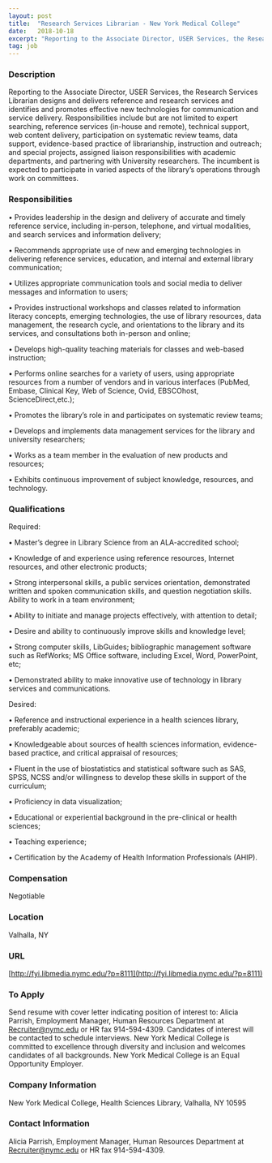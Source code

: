 ```yaml
---
layout: post
title:  "Research Services Librarian - New York Medical College"
date:   2018-10-18
excerpt: "Reporting to the Associate Director, USER Services, the Research Services Librarian designs and delivers reference and research services and identifies and promotes effective new technologies for communication and service delivery. Responsibilities include but are not limited to expert searching, reference services (in-house and remote), technical support, web content delivery, participation..."
tag: job
---
```


### Description   


Reporting to the Associate Director, USER Services, the Research Services Librarian designs and delivers reference and research services and identifies and promotes effective new technologies for communication and service delivery. Responsibilities include but are not limited to expert searching, reference services (in-house and remote), technical support, web content delivery, participation on systematic review teams, data support, evidence-based practice of librarianship, instruction and outreach; and special projects, assigned liaison responsibilities with academic departments, and partnering with University researchers. The incumbent is expected to participate in varied aspects of the library’s operations through work on committees. 



### Responsibilities   



• 	Provides leadership in the design and delivery of accurate and timely reference service, including in-person, telephone, and virtual modalities, and search services and information delivery;

• 	Recommends appropriate use of new and emerging technologies in delivering reference services, education, and internal and external library communication;

• 	Utilizes appropriate communication tools and social media to deliver messages and information to users;

• 	Provides instructional workshops and classes related to information literacy concepts, emerging technologies, the use of library resources, data management, the research cycle, and orientations to the library and its services, and consultations both in-person and online;

• 	Develops high-quality teaching materials for classes and web-based instruction;

• 	Performs online searches for a variety of users, using appropriate resources from a number of vendors and in various interfaces (PubMed, Embase, Clinical Key, Web of Science, Ovid, EBSCOhost, ScienceDirect,etc.);

• 	Promotes the library’s role in and participates on systematic review teams;

• 	Develops and implements data management services for the library and university researchers;

• 	Works as a team member in the evaluation of new products and resources;

• 	Exhibits continuous improvement of subject knowledge, resources, and technology.



### Qualifications   

Required:


• 	Master’s degree in Library Science from an ALA-accredited school;

• 	Knowledge of and experience using reference resources, Internet resources, and other electronic products;

• 	Strong interpersonal skills, a public services orientation, demonstrated written and spoken communication skills, and question negotiation skills. Ability to work in a team environment;

• 	Ability to initiate and manage projects effectively, with attention to detail;

• 	Desire and ability to continuously improve skills and knowledge level;

• 	Strong computer skills, LibGuides; bibliographic management software such as RefWorks; MS Office software, including Excel, Word, PowerPoint, etc; 

• 	Demonstrated ability to make innovative use of technology in library services and communications.

Desired:

• 	Reference and instructional experience in a health sciences library, preferably academic;

• 	Knowledgeable about sources of health sciences information, evidence-based practice, and critical appraisal of resources;

• 	Fluent in the use of biostatistics and statistical software such as SAS, SPSS, NCSS and/or willingness to develop these skills in support of the curriculum;

• 	Proficiency in data visualization;

• 	Educational or experiential background in the pre-clinical or health sciences;

• 	Teaching experience;

• 	Certification by the Academy of Health Information Professionals (AHIP).




### Compensation   

Negotiable


### Location   

Valhalla, NY


### URL   

[http://fyi.libmedia.nymc.edu/?p=8111](http://fyi.libmedia.nymc.edu/?p=8111)

### To Apply   

Send resume with cover letter indicating position of interest to: Alicia Parrish, Employment Manager, Human Resources Department at Recruiter@nymc.edu or HR fax 914-594-4309. Candidates of interest will be contacted to schedule interviews. New York Medical College is committed to excellence through diversity and inclusion and welcomes candidates of all backgrounds. New York Medical College is an Equal Opportunity Employer.


### Company Information   

New York Medical College, Health Sciences Library, Valhalla, NY 10595


### Contact Information   

Alicia Parrish, Employment Manager, Human Resources Department at Recruiter@nymc.edu or HR fax 914-594-4309.

